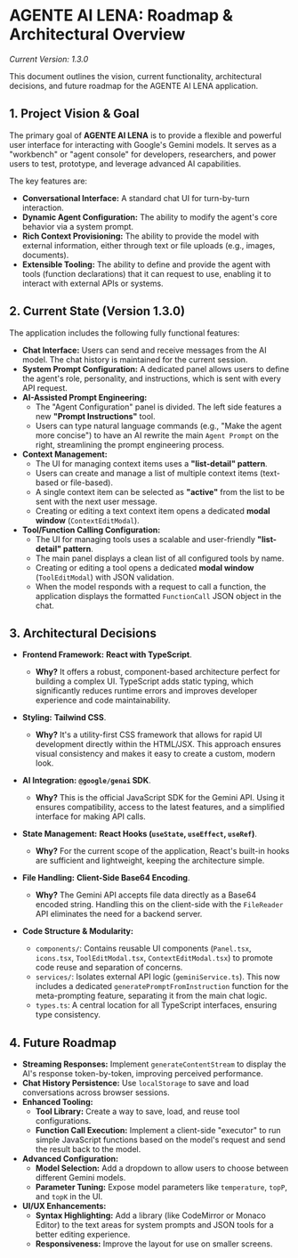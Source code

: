 # AGENTE AI LENA: Roadmap & Architectural Overview

_Current Version: 1.3.0_

This document outlines the vision, current functionality, architectural decisions, and future roadmap for the AGENTE AI LENA application.

## 1. Project Vision & Goal

The primary goal of **AGENTE AI LENA** is to provide a flexible and powerful user interface for interacting with Google's Gemini models. It serves as a "workbench" or "agent console" for developers, researchers, and power users to test, prototype, and leverage advanced AI capabilities.

The key features are:
-   **Conversational Interface:** A standard chat UI for turn-by-turn interaction.
-   **Dynamic Agent Configuration:** The ability to modify the agent's core behavior via a system prompt.
-   **Rich Context Provisioning:** The ability to provide the model with external information, either through text or file uploads (e.g., images, documents).
-   **Extensible Tooling:** The ability to define and provide the agent with tools (function declarations) that it can request to use, enabling it to interact with external APIs or systems.

## 2. Current State (Version 1.3.0)

The application includes the following fully functional features:

-   **Chat Interface:** Users can send and receive messages from the AI model. The chat history is maintained for the current session.
-   **System Prompt Configuration:** A dedicated panel allows users to define the agent's role, personality, and instructions, which is sent with every API request.
-   **AI-Assisted Prompt Engineering:**
    -   The "Agent Configuration" panel is divided. The left side features a new **"Prompt Instructions"** tool.
    -   Users can type natural language commands (e.g., "Make the agent more concise") to have an AI rewrite the main `Agent Prompt` on the right, streamlining the prompt engineering process.
-   **Context Management:**
    -   The UI for managing context items uses a **"list-detail" pattern**.
    -   Users can create and manage a list of multiple context items (text-based or file-based).
    -   A single context item can be selected as **"active"** from the list to be sent with the next user message.
    -   Creating or editing a text context item opens a dedicated **modal window** (`ContextEditModal`).
-   **Tool/Function Calling Configuration:**
    -   The UI for managing tools uses a scalable and user-friendly **"list-detail" pattern**.
    -   The main panel displays a clean list of all configured tools by name.
    -   Creating or editing a tool opens a dedicated **modal window** (`ToolEditModal`) with JSON validation.
    -   When the model responds with a request to call a function, the application displays the formatted `FunctionCall` JSON object in the chat.

## 3. Architectural Decisions

-   **Frontend Framework:** **React with TypeScript**.
    -   **Why?** It offers a robust, component-based architecture perfect for building a complex UI. TypeScript adds static typing, which significantly reduces runtime errors and improves developer experience and code maintainability.

-   **Styling:** **Tailwind CSS**.
    -   **Why?** It's a utility-first CSS framework that allows for rapid UI development directly within the HTML/JSX. This approach ensures visual consistency and makes it easy to create a custom, modern look.

-   **AI Integration:** **`@google/genai` SDK**.
    -   **Why?** This is the official JavaScript SDK for the Gemini API. Using it ensures compatibility, access to the latest features, and a simplified interface for making API calls.

-   **State Management:** **React Hooks (`useState`, `useEffect`, `useRef`)**.
    -   **Why?** For the current scope of the application, React's built-in hooks are sufficient and lightweight, keeping the architecture simple.

-   **File Handling:** **Client-Side Base64 Encoding**.
    -   **Why?** The Gemini API accepts file data directly as a Base64 encoded string. Handling this on the client-side with the `FileReader` API eliminates the need for a backend server.

-   **Code Structure & Modularity:**
    -   `components/`: Contains reusable UI components (`Panel.tsx`, `icons.tsx`, `ToolEditModal.tsx`, `ContextEditModal.tsx`) to promote code reuse and separation of concerns.
    -   `services/`: Isolates external API logic (`geminiService.ts`). This now includes a dedicated `generatePromptFromInstruction` function for the meta-prompting feature, separating it from the main chat logic.
    -   `types.ts`: A central location for all TypeScript interfaces, ensuring type consistency.

## 4. Future Roadmap

-   **Streaming Responses:** Implement `generateContentStream` to display the AI's response token-by-token, improving perceived performance.
-   **Chat History Persistence:** Use `localStorage` to save and load conversations across browser sessions.
-   **Enhanced Tooling:**
    -   **Tool Library:** Create a way to save, load, and reuse tool configurations.
    -   **Function Call Execution:** Implement a client-side "executor" to run simple JavaScript functions based on the model's request and send the result back to the model.
-   **Advanced Configuration:**
    -   **Model Selection:** Add a dropdown to allow users to choose between different Gemini models.
    -   **Parameter Tuning:** Expose model parameters like `temperature`, `topP`, and `topK` in the UI.
-   **UI/UX Enhancements:**
    -   **Syntax Highlighting:** Add a library (like CodeMirror or Monaco Editor) to the text areas for system prompts and JSON tools for a better editing experience.
    -   **Responsiveness:** Improve the layout for use on smaller screens.